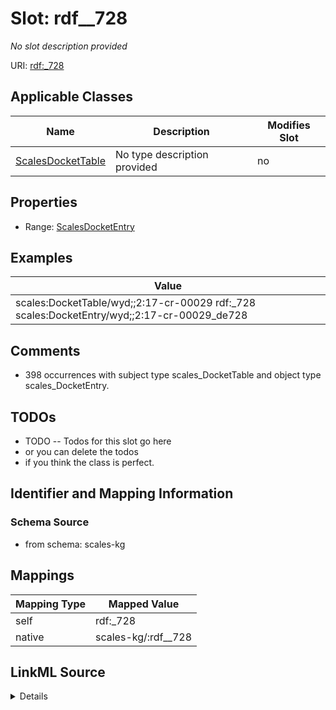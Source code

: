 

# Slot: rdf__728


_No slot description provided_





URI: [rdf:_728](http://www.w3.org/1999/02/22-rdf-syntax-ns#_728)



<!-- no inheritance hierarchy -->





## Applicable Classes

| Name | Description | Modifies Slot |
| --- | --- | --- |
| [ScalesDocketTable](../classes/ScalesDocketTable.md) | No type description provided |  no  |







## Properties

* Range: [ScalesDocketEntry](../classes/ScalesDocketEntry.md)






## Examples

| Value |
| --- |
| scales:DocketTable/wyd;;2:17-cr-00029 rdf:_728 scales:DocketEntry/wyd;;2:17-cr-00029_de728 |

## Comments

* 398 occurrences with subject type scales_DocketTable and object type scales_DocketEntry.

## TODOs

* TODO -- Todos for this slot go here
* or you can delete the todos
* if you think the class is perfect.

## Identifier and Mapping Information







### Schema Source


* from schema: scales-kg




## Mappings

| Mapping Type | Mapped Value |
| ---  | ---  |
| self | rdf:_728 |
| native | scales-kg/:rdf__728 |




## LinkML Source

<details>
```yaml
name: rdf__728
description: No slot description provided
todos:
- TODO -- Todos for this slot go here
- or you can delete the todos
- if you think the class is perfect.
comments:
- 398 occurrences with subject type scales_DocketTable and object type scales_DocketEntry.
examples:
- value: scales:DocketTable/wyd;;2:17-cr-00029 rdf:_728 scales:DocketEntry/wyd;;2:17-cr-00029_de728
from_schema: scales-kg
rank: 1000
slot_uri: rdf:_728
alias: rdf__728
domain_of:
- scales_DocketTable
range: scales_DocketEntry

```
</details>